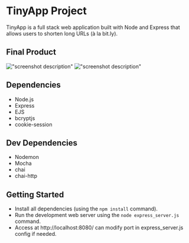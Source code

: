 # TinyApp Project

TinyApp is a full stack web application built with Node and Express that allows users to shorten long URLs (à la bit.ly).

## Final Product

!["screenshot description"](#)
!["screenshot description"](#)

## Dependencies

- Node.js
- Express
- EJS
- bcryptjs
- cookie-session

## Dev Dependencies
- Nodemon
- Mocha
- chai
- chai-http

## Getting Started

- Install all dependencies (using the `npm install` command).
- Run the development web server using the `node express_server.js` command.
- Access at http://localhost:8080/ can modify port in express_server.js config if needed.